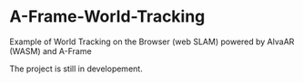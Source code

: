 # A-Frame-World-Tracking
Example of World Tracking on the Browser (web SLAM) powered by AlvaAR (WASM) and A-Frame

The project is still in developement.
